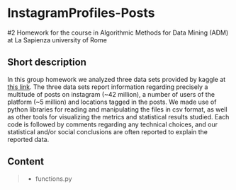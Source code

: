 # InstagramProfiles-Posts
#2 Homework for the course in Algorithmic Methods for Data Mining (ADM) at La Sapienza university of Rome

## Short description 
In this group homework we analyzed three data sets provided by kaggle at [this link](https://www.kaggle.com/datasets/shmalex/instagram-dataset?select=instagram_profiles.csv).
The three data sets report information regarding precisely a multitude of posts on instagram (~42 million), a number of users of the platform (~5 million) and locations tagged in the posts. We made use of python libraries for reading and manipulating the files in csv format, as well as other tools for visualizing the metrics and statistical results studied. Each code is followed by comments regarding any technical choices, and our statistical and/or social conclusions are often reported to explain the reported data.

## Content

>- functions.py


